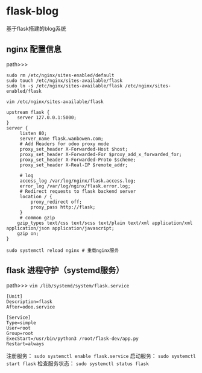 # flask-blog
基于flask搭建的blog系统


## nginx 配置信息
path>>> 
```
sudo rm /etc/nginx/sites-enabled/default
sudo touch /etc/nginx/sites-available/flask
sudo ln -s /etc/nginx/sites-available/flask /etc/nginx/sites-enabled/flask 
```

`vim /etc/nginx/sites-available/flask`
```
upstream flask {
    server 127.0.0.1:5000;
}
server {
     listen 80;
     server_name flask.wanbowen.com;
     # Add Headers for odoo proxy mode
     proxy_set_header X-Forwarded-Host $host;
     proxy_set_header X-Forwarded-For $proxy_add_x_forwarded_for;
     proxy_set_header X-Forwarded-Proto $scheme;
     proxy_set_header X-Real-IP $remote_addr;

     # log
     access_log /var/log/nginx/flask.access.log;
     error_log /var/log/nginx/flask.error.log;
     # Redirect requests to flask backend server
     location / {
         proxy_redirect off;
         proxy_pass http://flask;
     }
     # common gzip
    gzip_types text/css text/scss text/plain text/xml application/xml application/json application/javascript;
    gzip on;
}
```
`sudo systemctl reload nginx # 重载nginx服务`

## flask 进程守护（systemd服务）
path>>>
`vim /lib/systemd/system/flask.service`
```
[Unit]
Description=flask
After=odoo.service

[Service]
Type=simple
User=root
Group=root
ExecStart=/usr/bin/python3 /root/flask-dev/app.py
Restart=always

```
注册服务：
`sudo systemctl enable flask.service`
启动服务：
`sudo systemctl start flask`
检查服务状态：
`sudo systemctl status flask`
